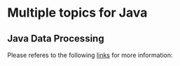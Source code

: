 # Multiple topics for Java

## Java Data Processing

Please referes to the following 
[links](../../../docs/java-streams-vs-collections.md) 
for more information:
